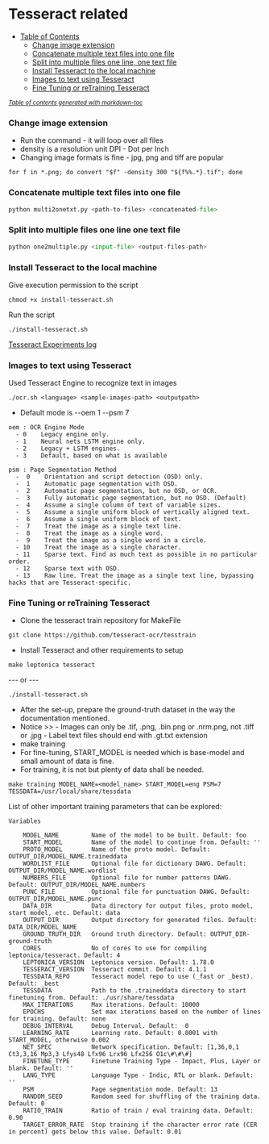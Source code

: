 # Tesseract related

- [Table of Contents](#r-d-notes)
    + [Change image extension](#change-image-extension)
    + [Concatenate multiple text files into one file](#concatenate-multiple-text-files-into-one-file)
    + [Split into multiple files one line, one text file](#split-into-multiple-files-one-line-one-text-file)
    + [Install Tesseract to the local machine](#install-tesseract-to-the-local-machine)
    + [Images to text using Tesseract](#images-to-text-using-tesseract)
    + [Fine Tuning or reTraining Tesseract](#fine-tuning-or-retraining-tesseract)

<small><i><a href='http://ecotrust-canada.github.io/markdown-toc/'>Table of contents generated with markdown-toc</a></i></small>

### Change image extension

- Run the command - it will loop over all files
- density is a resolution unit DPI - Dot per Inch
- Changing image formats is fine - jpg, png and tiff are popular

```shell
for f in *.png; do convert "$f" -density 300 "${f%%.*}.tif"; done
```

### Concatenate multiple text files into one file

```python
python multi2onetxt.py <path-to-files> <concatenated-file>
```
### Split into multiple files one line one text file

```python
python one2multiple.py <input-file> <output-files-path> 
```

### Install Tesseract to the local machine 

Give execution permission to the script
```shell
chmod +x install-tesseract.sh
```
Run the script
```shell
./install-tesseract.sh
```

[Tesseract Experiments log](https://github.com/ThuraAung1601/RnDNotes/blob/main/tess-experiment.log.md)

### Images to text using Tesseract

Used Tesseract Engine to recognize text in images

```shell
./ocr.sh <language> <sample-images-path> <outputpath>
```
- Default mode is --oem 1 --psm 7 
```
oem : OCR Engine Mode
  - 0    Legacy engine only.
  - 1    Neural nets LSTM engine only.
  - 2    Legacy + LSTM engines.
  - 3    Default, based on what is available

psm : Page Segmentation Method
  -  0    Orientation and script detection (OSD) only.
  -  1    Automatic page segmentation with OSD.
  -  2    Automatic page segmentation, but no OSD, or OCR.
  -  3    Fully automatic page segmentation, but no OSD. (Default)
  -  4    Assume a single column of text of variable sizes.
  -  5    Assume a single uniform block of vertically aligned text.
  -  6    Assume a single uniform block of text.
  -  7    Treat the image as a single text line.
  -  8    Treat the image as a single word.
  -  9    Treat the image as a single word in a circle.
  - 10    Treat the image as a single character.
  - 11    Sparse text. Find as much text as possible in no particular order.
  - 12    Sparse text with OSD.
  - 13    Raw line. Treat the image as a single text line, bypassing hacks that are Tesseract-specific.
```

### Fine Tuning or reTraining Tesseract

- Clone the tesseract train repository for MakeFile
```shell
git clone https://github.com/tesseract-ocr/tesstrain
```
- Install Tesseract and other requirements to setup
```shell
make leptonica tesseract
```
--- or ---
```shell
./install-tesseract.sh
```
- After the set-up, prepare the ground-truth dataset in the way the documentation mentioned.
- Notice >> 
      - Images can only be .tif, .png, .bin.png or .nrm.png, not .tiff or .jpg
      - Label text files should end with .gt.txt extension
- make training
- For fine-tuning, START_MODEL is needed which is base-model and small amount of data is fine.
- For training, it is not but plenty of data shall be needed.
```shell
make training MODEL_NAME=<model_name> START_MODEL=eng PSM=7 TESSDATA=/usr/local/share/tessdata 
```

List of other important training parameters that can be explored:

```
Variables

    MODEL_NAME         Name of the model to be built. Default: foo
    START_MODEL        Name of the model to continue from. Default: ''
    PROTO_MODEL        Name of the proto model. Default: OUTPUT_DIR/MODEL_NAME.traineddata
    WORDLIST_FILE      Optional file for dictionary DAWG. Default: OUTPUT_DIR/MODEL_NAME.wordlist
    NUMBERS_FILE       Optional file for number patterns DAWG. Default: OUTPUT_DIR/MODEL_NAME.numbers
    PUNC_FILE          Optional file for punctuation DAWG. Default: OUTPUT_DIR/MODEL_NAME.punc
    DATA_DIR           Data directory for output files, proto model, start model, etc. Default: data
    OUTPUT_DIR         Output directory for generated files. Default: DATA_DIR/MODEL_NAME
    GROUND_TRUTH_DIR   Ground truth directory. Default: OUTPUT_DIR-ground-truth
    CORES              No of cores to use for compiling leptonica/tesseract. Default: 4
    LEPTONICA_VERSION  Leptonica version. Default: 1.78.0
    TESSERACT_VERSION  Tesseract commit. Default: 4.1.1
    TESSDATA_REPO      Tesseract model repo to use (_fast or _best). Default: _best
    TESSDATA           Path to the .traineddata directory to start finetuning from. Default: ./usr/share/tessdata
    MAX_ITERATIONS     Max iterations. Default: 10000
    EPOCHS             Set max iterations based on the number of lines for training. Default: none
    DEBUG_INTERVAL     Debug Interval. Default:  0
    LEARNING_RATE      Learning rate. Default: 0.0001 with START_MODEL, otherwise 0.002
    NET_SPEC           Network specification. Default: [1,36,0,1 Ct3,3,16 Mp3,3 Lfys48 Lfx96 Lrx96 Lfx256 O1c\#\#\#]
    FINETUNE_TYPE      Finetune Training Type - Impact, Plus, Layer or blank. Default: ''
    LANG_TYPE          Language Type - Indic, RTL or blank. Default: ''
    PSM                Page segmentation mode. Default: 13
    RANDOM_SEED        Random seed for shuffling of the training data. Default: 0
    RATIO_TRAIN        Ratio of train / eval training data. Default: 0.90
    TARGET_ERROR_RATE  Stop training if the character error rate (CER in percent) gets below this value. Default: 0.01
```
